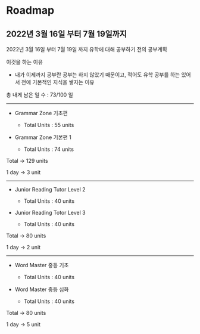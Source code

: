 # Roadmap

## 2022년 3월 16일 부터 7월 19일까지

2022년 3월 16일 부터 7월 19일 까지 유학에 대해 공부하기 전의 공부계획

이것을 하는 이유

- 내가 이제까지 공부란 공부는 하지 않았기 때문이고, 적어도 유학 공부를 하는 있어서 전에 기본적인 지식을 쌓자는 이유

총 내게 남은 일 수 : 73/100 일

---

- Grammar Zone 기초편

  - Total Units : 55 units

- Grammar Zone 기본편 1

  - Total Units : 74 units

Total -> 129 units

1 day -> 3 unit

---

- Junior Reading Tutor Level 2

  - Total Units : 40 units

- Junior Reading Totor Level 3

  - Total Units : 40 units

Total -> 80 units

1 day -> 2 unit

---

- Word Master 중등 기초

  - Total Units : 40 units

- Word Master 중등 심화

  - Total Units : 40 units

Total -> 80 units

1 day -> 5 unit
